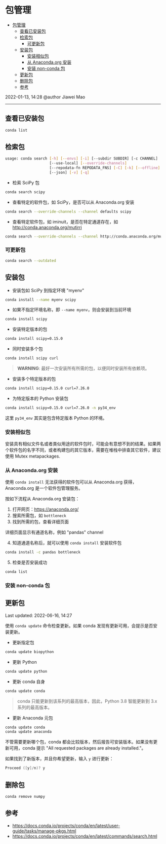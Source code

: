 # 包管理

- [包管理](#包管理)
  - [查看已安装包](#查看已安装包)
  - [检索包](#检索包)
    - [可更新包](#可更新包)
  - [安装包](#安装包)
    - [安装相似包](#安装相似包)
    - [从 Anaconda.org 安装](#从-anacondaorg-安装)
    - [安装 non-conda 包](#安装-non-conda-包)
  - [更新包](#更新包)
  - [删除包](#删除包)
  - [参考](#参考)

2022-01-13, 14:28
@author Jiawei Mao
***

## 查看已安装包

```bash
conda list
```

## 检索包

```sh
usage: conda search [-h] [--envs] [-i] [--subdir SUBDIR] [-c CHANNEL]
                    [--use-local] [--override-channels]
                    [--repodata-fn REPODATA_FNS] [-C] [-k] [--offline]
                    [--json] [-v] [-q]
```

- 检索 SciPy 包

```sh
conda search scipy
```

- 查看特定的软件包，如 SciPy，是否可以从 Anaconda.org 安装

```sh
conda search --override-channels --channel defaults scipy
```

- 查看特定软件包，如 iminuit，是否在特定通道存在，如 http://conda.anaconda.org/mutirri

```sh
conda search --override-channels --channel http://conda.anaconda.org/mutirri iminuit
```

### 可更新包

```sh
conda search --outdated
```

## 安装包

- 安装包如 SciPy 到指定环境 "myenv"

```sh
conda install --name myenv scipy
```

- 如果不指定环境名称，即 `--name myenv`，则会安装到当前环境

```sh
conda install scipy
```

- 安装特定版本的包

```sh
conda install scipy=0.15.0
```

- 同时安装多个包

```sh
conda install scipy curl
```

> **WARNING**:  最好一次安装所有所需的包，以便同时安装所有依赖项。

- 安装多个特定版本的包

```sh
conda install scipy=0.15.0 curl=7.26.0
```

- 为特定版本的 Python 安装包

```sh
conda install scipy=0.15.0 curl=7.26.0 -n py34_env
```

这里 `py34_env` 其实是包含特定版本 Python 的环境。

### 安装相似包

安装具有相似文件名或者类似用途的软件包时，可能会有意想不到的结果。如果两个软件包的名字不同，或者构建包的其它版本，需要在堆栈中排查其它软件，建议使用 Mutex metapackages.

### 从 Anaconda.org 安装

使用 `conda install` 无法获得的软件包可以从 Anaconda.org 获得，Anaconda.org 是一个软件包管理服务。

按如下流程从 Anaconda.org 安装包：

1. 打开网页：https://anaconda.org/
2. 搜索所需包，如 `bottleneck`
3. 找到所需的包，查看详细页面

详细页面显示有通道名称，例如 "pandas" channel

4. 知道通道名称后，就可以使用 `conda install` 安装软件包

```sh
conda install -c pandas bottleneck
```

5. 检查是否安装成功

```sh
conda list
```

### 安装 non-conda 包



## 更新包

Last updated: 2022-06-16, 14:27

使用 `conda update` 命令检查更新。如果 conda 发现有更新可用，会提示是否安装更新。

- 更新指定包

```sh
conda update biopython
```

- 更新 Python

```sh
conda update python
```

- 更新 conda 自身

```sh
conda update conda
```

> conda 只能更新到该系列的最高版本，因此，Python 3.8 智能更新到 3.x 系列的最高版本。

- 更新 Anaconda 元包

```powershell
conda update conda
conda update anaconda
```

不管需要更新哪个包，conda 都会比较版本，然后报告可安装版本。如果没有更新可用，conda 提示 "All requested packages are already installed."。

如果找到了新版本，并且你希望更新，输入 `y` 进行更新：

```powershell
Proceed ([y]/n)? y
```

## 删除包

```bash
conda remove numpy
```

## 参考

- https://docs.conda.io/projects/conda/en/latest/user-guide/tasks/manage-pkgs.html
- https://docs.conda.io/projects/conda/en/latest/commands/search.html
